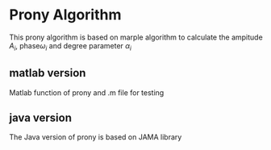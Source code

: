 # Prony Algorithm
This prony algorithm is based on marple algorithm to calculate the ampitude $A_i$, phase$\omega_i$ and degree parameter $\alpha_i$

## matlab version
Matlab function of prony and .m file for testing

## java version
The Java version of prony is based on JAMA library
